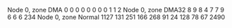 Node 0, zone      DMA      0      0      0      0      0      0      0      0      1      1      2
Node 0, zone    DMA32      8      9      8      4      7      7      9      6      6      6    234
Node 0, zone   Normal   1127    131    251    166    268     91     24    128     78     67   2490
